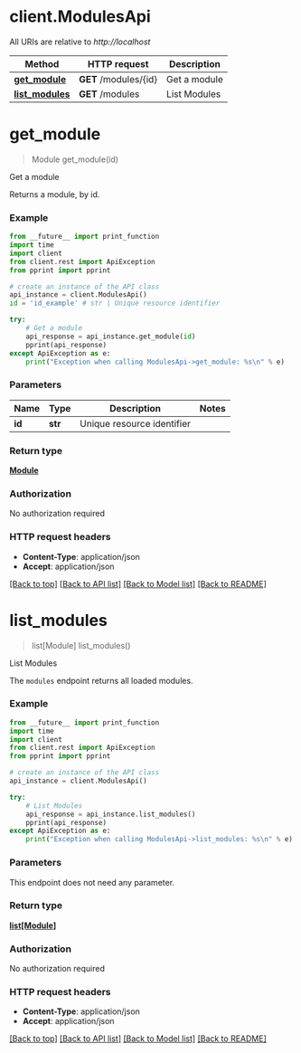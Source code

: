 # client.ModulesApi

All URIs are relative to *http://localhost*

Method | HTTP request | Description
------------- | ------------- | -------------
[**get_module**](ModulesApi.md#get_module) | **GET** /modules/{id} | Get a module
[**list_modules**](ModulesApi.md#list_modules) | **GET** /modules | List Modules


# **get_module**
> Module get_module(id)

Get a module

Returns a module, by id.

### Example
```python
from __future__ import print_function
import time
import client
from client.rest import ApiException
from pprint import pprint

# create an instance of the API class
api_instance = client.ModulesApi()
id = 'id_example' # str | Unique resource identifier

try:
    # Get a module
    api_response = api_instance.get_module(id)
    pprint(api_response)
except ApiException as e:
    print("Exception when calling ModulesApi->get_module: %s\n" % e)
```

### Parameters

Name | Type | Description  | Notes
------------- | ------------- | ------------- | -------------
 **id** | **str**| Unique resource identifier | 

### Return type

[**Module**](Module.md)

### Authorization

No authorization required

### HTTP request headers

 - **Content-Type**: application/json
 - **Accept**: application/json

[[Back to top]](#) [[Back to API list]](../README.md#documentation-for-api-endpoints) [[Back to Model list]](../README.md#documentation-for-models) [[Back to README]](../README.md)

# **list_modules**
> list[Module] list_modules()

List Modules

The `modules` endpoint returns all loaded modules.

### Example
```python
from __future__ import print_function
import time
import client
from client.rest import ApiException
from pprint import pprint

# create an instance of the API class
api_instance = client.ModulesApi()

try:
    # List Modules
    api_response = api_instance.list_modules()
    pprint(api_response)
except ApiException as e:
    print("Exception when calling ModulesApi->list_modules: %s\n" % e)
```

### Parameters
This endpoint does not need any parameter.

### Return type

[**list[Module]**](Module.md)

### Authorization

No authorization required

### HTTP request headers

 - **Content-Type**: application/json
 - **Accept**: application/json

[[Back to top]](#) [[Back to API list]](../README.md#documentation-for-api-endpoints) [[Back to Model list]](../README.md#documentation-for-models) [[Back to README]](../README.md)

